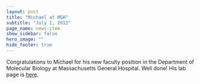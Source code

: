 ```yaml
---
layout: post
title: "Michael at MGH"
subtitle: "July 1, 2012"
page_name: news-item
show_sidebar: false
hero_image: ""
hide_footer: true
---
```


Congratulations to Michael for his new faculty position in the Department of Molecular Biology at Massachusetts General Hospital. Well done! His lab page is [here](https://molbio.mgh.harvard.edu/laboratories/tolstorukov).

